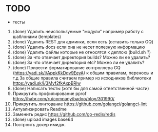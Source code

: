 
TODO
====


-  тесты

1. (done) Удалить неиспользуемые "модули" например работу с шаблонами (templates)
2. (done) Удалить REST для админки, если есть (оставить только GQ)
3. (done) Удалить docs если она не несет полезную информацию
4. (done)  Удалить файлы которые не относятся к деплою (build.sh ?)
5. (done) За что отвечает директория builds? Можно ли ее удалить?
6. (done) За что отвечает директория etc? Можно ли ее удалить?
7. (done) Привести форматирование контроллера GQ (https://yadi.sk/i/AppkKkDqv9EeyA) к общим правилам, переносы и т.д За общие правила считаем пример из исходников библиотеки https://yadi.sk/i/3Mvf2fkAxpBRlw
8. (done) Написать тесты (хотя бы для самой ответственной части)
9. Прикрутить профилирование pprof https://habr.com/ru/company/badoo/blog/301990/
10. Прикрутить линтование https://github.com/golangci/golangci-lint
11. Актуализировать Readme
12. Заменить редис https://github.com/go-redis/redis
14. (done) upload images base64
15. Построить докер имидж.



